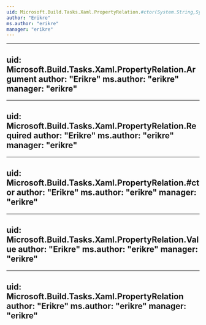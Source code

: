 ```yaml
---
uid: Microsoft.Build.Tasks.Xaml.PropertyRelation.#ctor(System.String,System.String,System.Boolean)
author: "Erikre"
ms.author: "erikre"
manager: "erikre"
---
```


---
uid: Microsoft.Build.Tasks.Xaml.PropertyRelation.Argument
author: "Erikre"
ms.author: "erikre"
manager: "erikre"
---

---
uid: Microsoft.Build.Tasks.Xaml.PropertyRelation.Required
author: "Erikre"
ms.author: "erikre"
manager: "erikre"
---

---
uid: Microsoft.Build.Tasks.Xaml.PropertyRelation.#ctor
author: "Erikre"
ms.author: "erikre"
manager: "erikre"
---

---
uid: Microsoft.Build.Tasks.Xaml.PropertyRelation.Value
author: "Erikre"
ms.author: "erikre"
manager: "erikre"
---

---
uid: Microsoft.Build.Tasks.Xaml.PropertyRelation
author: "Erikre"
ms.author: "erikre"
manager: "erikre"
---
